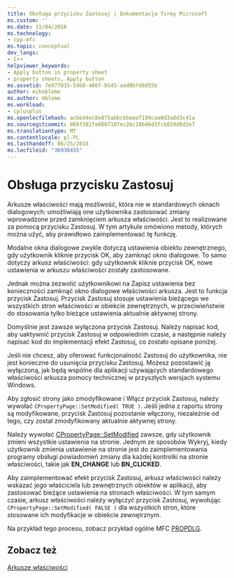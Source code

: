 ```yaml
---
title: Obsługa przycisku Zastosuj | Dokumentacja firmy Microsoft
ms.custom: ''
ms.date: 11/04/2016
ms.technology:
- cpp-mfc
ms.topic: conceptual
dev_langs:
- C++
helpviewer_keywords:
- Apply button in property sheet
- property sheets, Apply button
ms.assetid: 7e977015-59b8-406f-b545-aad0bfd8d55b
author: mikeblome
ms.author: mblome
ms.workload:
- cplusplus
ms.openlocfilehash: acbbd4ec8e075abbcbbeeaf199cae0d3a8d3c41a
ms.sourcegitcommit: 060f381fe0807107ec26c18b46d3fcb859d8d2e7
ms.translationtype: MT
ms.contentlocale: pl-PL
ms.lasthandoff: 06/25/2018
ms.locfileid: "36930455"
---
```

# <a name="handling-the-apply-button"></a>Obsługa przycisku Zastosuj
Arkusze właściwości mają możliwość, która nie w standardowych oknach dialogowych: umożliwiają one użytkownika zastosować zmiany wprowadzone przed zamknięciem arkusza właściwości. Jest to realizowane za pomocą przycisku Zastosuj. W tym artykule omówiono metody, których można użyć, aby prawidłowo zaimplementować tę funkcję.  
  
 Modalne okna dialogowe zwykle dotyczą ustawienia obiektu zewnętrznego, gdy użytkownik kliknie przycisk OK, aby zamknąć okno dialogowe. To samo dotyczy arkusz właściwości: gdy użytkownik kliknie przycisk OK, nowe ustawienia w arkuszu właściwości zostały zastosowane.  
  
 Jednak można zezwolić użytkownikowi na Zapisz ustawienia bez konieczności zamknąć okno dialogowe właściwości arkusza. Jest to funkcja przycisk Zastosuj. Przycisk Zastosuj stosuje ustawienia bieżącego we wszystkich stron właściwości w obiekcie zewnętrznych, w przeciwieństwie do stosowania tylko bieżące ustawienia aktualnie aktywnej strony.  
  
 Domyślnie jest zawsze wyłączona przycisk Zastosuj. Należy napisać kod, aby uaktywnić przycisk Zastosuj w odpowiednim czasie, a następnie należy napisać kod do implementacji efekt Zastosuj, co zostało opisane poniżej.  
  
 Jeśli nie chcesz, aby oferować funkcjonalność Zastosuj do użytkownika, nie jest konieczne do usunięcia przycisku Zastosuj. Możesz pozostawić ją wyłączoną, jak będą wspólne dla aplikacji używających standardowego właściwości arkusza pomocy technicznej w przyszłych wersjach systemu Windows.  
  
 Aby zgłosić strony jako zmodyfikowane i Włącz przycisk Zastosuj, należy wywołać `CPropertyPage::SetModified( TRUE )`. Jeśli jedna z raportu strony są modyfikowane, przycisk Zastosuj pozostanie włączony, niezależnie od tego, czy został zmodyfikowany aktualnie aktywnej strony.  
  
 Należy wywołać [CPropertyPage::SetModified](../mfc/reference/cpropertypage-class.md#setmodified) zawsze, gdy użytkownik zmieni wszystkie ustawienia na stronie. Jednym ze sposobów Wykryj, kiedy użytkownik zmienia ustawienie na stronie jest do zaimplementowania programy obsługi powiadomień zmiany dla każdej kontrolki na stronie właściwości, takie jak **EN_CHANGE** lub **BN_CLICKED**.  
  
 Aby zaimplementować efekt przycisk Zastosuj, arkusz właściwości należy wskazać jego właściciela lub zewnętrznych obiektów w aplikacji, aby zastosować bieżące ustawienia na stronach właściwości. W tym samym czasie, arkusz właściwości należy wyłączyć przycisk Zastosuj, wywołując `CPropertyPage::SetModified( FALSE )` dla wszystkich stron, które stosowane ich modyfikacje w obiekcie zewnętrznym.  
  
 Na przykład tego procesu, zobacz przykład ogólne MFC [PROPDLG](../visual-cpp-samples.md).  
  
## <a name="see-also"></a>Zobacz też  
 [Arkusze właściwości](../mfc/property-sheets-mfc.md)

